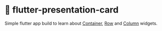 # :iphone: flutter-presentation-card

Simple flutter app build to learn about [Container](https://api.flutter.dev/flutter/widgets/Container-class.html), [Row](https://api.flutter.dev/flutter/widgets/Row-class.html) and [Column](https://api.flutter.dev/flutter/widgets/Column-class.html) widgets.

